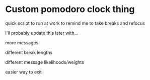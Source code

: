 # Custom pomodoro clock thing
quick script to run at work to remind me to take breaks and refocus

I'll probably update this later with...

  more messages

  different break lengths

  different message likelihoods/weights

  easier way to exit
  
  
